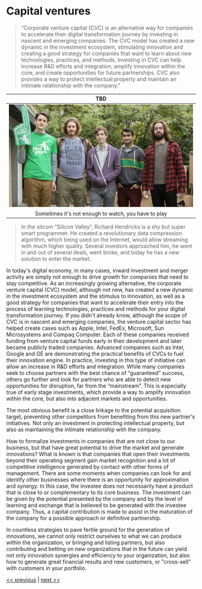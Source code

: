 # Capital ventures

>"Corporate venture capital (CVC) is an alternative way for companies to accelerate their digital transformation journey by investing in nascent and emerging companies. The CVC model has created a new dynamic in the investment ecosystem, stimulating innovation and creating a good strategy for companies that want to learn about new technologies, practices, and methods. Investing in CVC can help increase R&D efforts and integration, amplify innovation within the core, and create opportunities for future partnerships. CVC also provides a way to protect intellectual property and maintain an intimate relationship with the company."

| TBD |
| :---: |
|![](../../images/capital_ventures.png)|
|Sometimes it's not enough to watch, you have to play|

>In the sitcom “Silicon Valley”, Richard Hendricks is a shy but super smart programmer. He created a revolutionary data compression algorithm, which being used on the Internet, would allow streaming with much higher quality. Several investors approached him, he went in and out of several deals, went broke, and today he has a new solution to enter the market.

In today's digital economy, in many cases, inward investment and merger activity are simply not enough to drive growth for companies that need to stay competitive. As an increasingly growing alternative, the corporate venture capital (CVC) model, although not new, has created a new dynamic in the investment ecosystem and the stimulus to innovation, as well as a good strategy for companies that want to accelerate their entry into the process of learning technologies, practices and methods for your digital transformation journey. If you didn't already know, although the scope of CVC is in nascent and emerging companies, the venture capital sector has helped create cases such as Apple, Intel, FedEx, Microsoft, Sun Microsystems and Compaq Computer. Each of these companies received funding from venture capital funds early in their development and later became publicly traded companies. Advanced companies such as Intel, Google and GE are demonstrating the practical benefits of CVCs to fuel their innovation engine.
In practice, investing in this type of initiative can allow an increase in R&D efforts and integration. While many companies seek to choose partners with the best chance of “guaranteed” success, others go further and look for partners who are able to detect new opportunities for disruption, far from the “mainstream”. This is especially true of early stage investments, which provide a way to amplify innovation within the core, but also into adjacent markets and opportunities.

The most obvious benefit is a close linkage to the potential acquisition target, preventing other competitors from benefiting from this new partner's initiatives. Not only an investment in protecting intellectual property, but also as maintaining the intimate relationship with the company.

How to formalize investments in companies that are not close to our business, but that have great potential to drive the market and generate innovations? What is known is that companies that open their investments beyond their operating segment gain market recognition and a lot of competitive intelligence generated by contact with other forms of management. There are some moments when companies can look for and identify other businesses where there is an opportunity for approximation and synergy. In this case, the investee does not necessarily have a product that is close to or complementary to its core business. The investment can be given by the potential presented by the company and by the level of learning and exchange that is believed to be generated with the investee company. Thus, a capital contribution is made to assist in the maturation of the company for a possible approach or definitive partnership.

In countless strategies to pave fertile ground for the generation of innovations, we cannot only restrict ourselves to what we can produce within the organization, or bringing and listing partners, but also contributing and betting on new organizations that in the future can yield not only innovation synergies and efficiency to your organization, but also how to generate great financial results and new customers, or "cross-sell" with customers in your portfolio.

[<< previous](7-startup_as_saas.md) | [next >>](../chapter-8/0-business_driven_technology.md)

